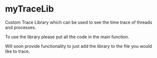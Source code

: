 # myTraceLib

Custom Trace Library which can be used to see the time trace of threads and processes.

To use the library please put all the code in the main function.

Will soon provide functionality to just add the library to the file you would like to trace.
